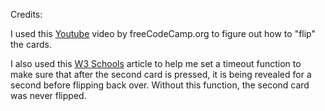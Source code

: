 Credits:

I used this [Youtube](https://www.youtube.com/watch?v=ZniVgo8U7ek&t=1484s) video by freeCodeCamp.org to figure out how to "flip" the cards.

I also used this [W3 Schools](https://www.w3schools.com/jsref/met_win_settimeout.asp) article to help me set a timeout function to make sure that after the second card is pressed, it is being revealed for a second before flipping back over. Without this function, the second card was never flipped.

